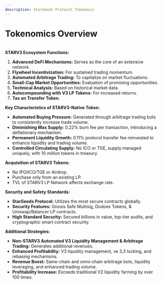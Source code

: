 ```yaml
---
description: StarSeeds Protocol Tokeomics
---
```


# Tokenomics Overview

\
**STARV3 Ecosystem Functions:**

1. **Advanced DeFi Mechanisms:** Serves as the core of an extensive network.
2. **Flywheel Incentivization:** For sustained trading momentum.
3. **Automated Arbitrage Trading:** To capitalize on market fluctuations.
4. **Small-Cap Market Opportunities:** Evaluation of promising opportunities.
5. **Technical Analysis:** Based on historical market data.
6. **Autocompounding with V3 LP Tokens:** For increased returns.
7. **Tax on Transfer Token.**

**Key Characteristics of STARV3-Native Token:**

* **Automated Buying Pressure:** Generated through arbitrage trading bots to consistently increase trade volume.
* **Diminishing Max Supply:** 0.22% burn fee per transaction, introducing a deflationary mechanism.
* **Permanent Liquidity Growth:** 0.11% protocol transfer fee reinvested to enhance liquidity and trading volume.
* **Controlled Circulating Supply:** No ICO or TGE, supply managed uniquely, with 10 million tokens in treasury.

**Acquisition of STARV3 Tokens:**

* No IPO/ICO/TGE or Airdrop.
* Purchase only from an existing LP.
* TVL of STARV3 LP Network affects exchange rate.

**Security and Safety Standards:**

* **StarSeeds Protocol:** Utilizes the most secure contracts globally.
* **Security Features:** Gnosis Safe Multisig, Dodoex Tokens, & Uniswap/Balancer LP contracts.
* **High Standard Security:** Secured billions in value, top-tier audits, and cryptographic smart contract security.

**Additional Strategies:**

* **Non-STARV3 Automated V3 Liquidity Management & Arbitrage Trading:** Generates additional revenues.
* **Enhanced Profitability:** V3 liquidity management, ve 3,3 locking, and rebasing mechanisms.
* **Revenue Boost:** Same-chain and omni-chain arbitrage bots, liquidity leveraging, and enhanced trading volume.
* **Profitability Increase:** Exceeds traditional V2 liquidity farming by over 100 times.
